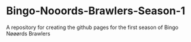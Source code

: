 # Bingo-Nooords-Brawlers-Season-1
A repository for creating the github pages for the first season of Bingo Nøøørds Brawlers
